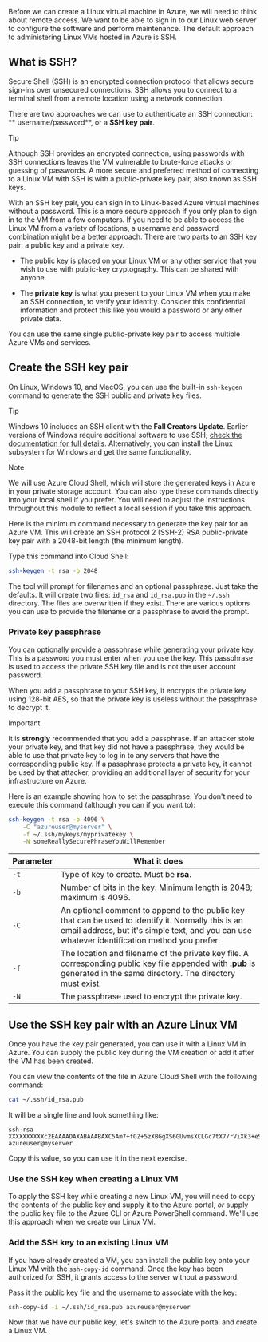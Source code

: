Before we can create a Linux virtual machine in Azure, we will need to think about remote access. We want to be able to sign in to our Linux web server to configure the software and perform maintenance. The default approach to administering Linux VMs hosted in Azure is SSH.

## What is SSH?

Secure Shell (SSH) is an encrypted connection protocol that allows secure sign-ins over unsecured connections. SSH allows you to connect to a terminal shell from a remote location using a network connection.

There are two approaches we can use to authenticate an SSH connection: ** username/password**, or a **SSH key pair**. 

> [!TIP]
> Although SSH provides an encrypted connection, using passwords with SSH connections leaves the VM vulnerable to brute-force attacks or guessing of passwords. A more secure and preferred method of connecting to a Linux VM with SSH is with a public-private key pair, also known as SSH keys.

With an SSH key pair, you can sign in to Linux-based Azure virtual machines without a password. This is a more secure approach if you only plan to sign in to the VM from a few computers. If you need to be able to access the Linux VM from a variety of locations, a username and password combination might be a better approach. There are two parts to an SSH key pair: a public key and a private key.

* The public key is placed on your Linux VM or any other service that you wish to use with public-key cryptography. This can be shared with anyone.

- The **private key** is what you present to your Linux VM when you make an SSH connection, to verify your identity. Consider this confidential information and protect this like you would a password or any other private data.

You can use the same single public-private key pair to access multiple Azure VMs and services.

## Create the SSH key pair

On Linux, Windows 10, and MacOS, you can use the built-in `ssh-keygen` command to generate the SSH public and private key files. 

> [!TIP]  
> Windows 10 includes an SSH client with the **Fall Creators Update**. Earlier versions of Windows require additional software to use SSH; [check the documentation for full details](https://docs.microsoft.com/azure/virtual-machines/linux/ssh-from-windows). Alternatively, you can install the Linux subsystem for Windows and get the same functionality.

> [!NOTE]  
> We will use Azure Cloud Shell, which will store the generated keys in Azure in your private storage account. You can also type these commands directly into your local shell if you prefer. You will need to adjust the instructions throughout this module to reflect a local session if you take this approach.

Here is the minimum command necessary to generate the key pair for an Azure VM. This will create an SSH protocol 2 (SSH-2) RSA public-private key pair with a 2048-bit length (the minimum length). 

Type this command into Cloud Shell:

```bash
ssh-keygen -t rsa -b 2048
```

The tool will prompt for filenames and an optional passphrase. Just take the defaults. It will create two files: `id_rsa` and `id_rsa.pub` in the `~/.ssh` directory. The files are overwritten if they exist. There are various options you can use to provide the filename or a passphrase to avoid the prompt.

### Private key passphrase

You can optionally provide a passphrase while generating your private key. This is a password you must enter when you use the key. This passphrase is used to access the private SSH key file and is not the user account password. 

When you add a passphrase to your SSH key, it encrypts the private key using 128-bit AES, so that the private key is useless without the passphrase to decrypt it. 

> [!IMPORTANT]  
> It is **strongly** recommended that you add a passphrase. If an attacker stole your private key, and that key did not have a passphrase, they would be able to use that private key to log in to any servers that have the corresponding public key. If a passphrase protects a private key, it cannot be used by that attacker, providing an additional layer of security for your infrastructure on Azure.

Here is an example showing how to set the passphrase. You don't need to execute this command (although you can if you want to):

```bash
ssh-keygen -t rsa -b 4096 \
    -C "azureuser@myserver" \
    -f ~/.ssh/mykeys/myprivatekey \
    -N someReallySecurePhraseYouWillRemember
```

| Parameter | What it does |
|-----------|--------------|
| `-t` | Type of key to create. Must be **rsa**. |
| `-b` | Number of bits in the key. Minimum length is 2048; maximum is 4096. |
| `-C` | An optional comment to append to the public key that can be used to identify it. Normally this is an email address, but it's simple text, and you can use whatever identification method you prefer. |
| `-f` | The location and filename of the private key file. A corresponding public key file appended with **.pub** is generated in the same directory. The directory must exist. |
| `-N` | The passphrase used to encrypt the private key. |

## Use the SSH key pair with an Azure Linux VM

Once you have the key pair generated, you can use it with a Linux VM in Azure. You can supply the public key during the VM creation or add it after the VM has been created. 

You can view the contents of the file in Azure Cloud Shell with the following command: 

```bash
cat ~/.ssh/id_rsa.pub
```

It will be a single line and look something like:

```output
ssh-rsa XXXXXXXXXXc2EAAAADAXABAAABAXC5Am7+fGZ+5zXBGgXS6GUvmsXCLGc7tX7/rViXk3+eShZzaXnt75gUmT1I2f75zFn2hlAIDGKWf4g12KWcZxy81TniUOTjUsVlwPymXUXxESL/UfJKfbdstBhTOdy5EG9rYWA0K43SJmwPhH28BpoLfXXXXXGX/ilsXXXXXKgRLiJ2W19MzXHp8z3Lxw7r9wx3HaVlP4XiFv9U4hGcp8RMI1MP1nNesFlOBpG4pV2bJRBTXNXeY4l6F8WZ3C4kuf8XxOo08mXaTpvZ3T1841altmNTZCcPkXuMrBjYSJbA8npoXAXNwiivyoe3X2KMXXXXXdXXXXXXXXXXCXXXXX/ azureuser@myserver
```

Copy this value, so you can use it in the next exercise.

### Use the SSH key when creating a Linux VM

To apply the SSH key while creating a new Linux VM, you will need to copy the contents of the public key and supply it to the Azure portal, _or_ supply the public key file to the Azure CLI or Azure PowerShell command. We'll use this approach when we create our Linux VM.

### Add the SSH key to an existing Linux VM

If you have already created a VM, you can install the public key onto your Linux VM with the `ssh-copy-id` command. Once the key has been authorized for SSH, it grants access to the server without a password.

Pass it the public key file and the username to associate with the key:

```bash
ssh-copy-id -i ~/.ssh/id_rsa.pub azureuser@myserver
```

Now that we have our public key, let's switch to the Azure portal and create a Linux VM.
